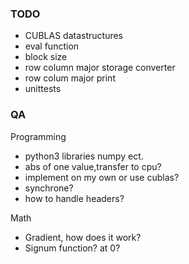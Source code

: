 ### TODO
- CUBLAS datastructures
- eval function
- block size
- row column major storage converter
- row colum major print
- unittests

### QA
Programming
- python3 libraries numpy ect.
- abs of one value,transfer to cpu?
- implement on my own or use cublas?
- synchrone?
- how to handle headers?

Math
- Gradient, how does it work?
- Signum function? at 0?